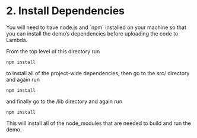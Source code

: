 # 2. Install Dependencies
You will need to have node.js and \`npm\` installed on your machine so that you can install the demo’s dependencies before uploading the code to Lambda.

From the top level of this directory run

`npm install`

to install all of the project-wide dependencies, then go to the src/ directory and again run

`npm install`

and finally go to the /lib directory and again run

`npm install`

This will install all of the node_modules that are needed to build and run the demo.
